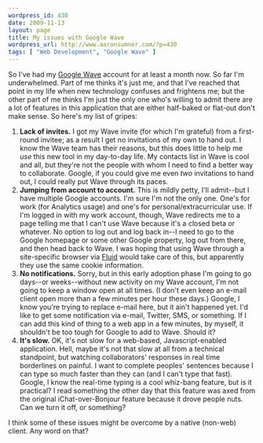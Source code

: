 ```yaml
--- 
wordpress_id: 430
date: 2009-11-13
layout: page
title: My issues with Google Wave
wordpress_url: http://www.aaronsumner.com/?p=430
tags: [ "Web Development", "Google Wave" ]
---
```

So I've had my <a href="http://wave.google.com/">Google Wave</a> account for at least a month now. So far I'm underwhelmed. Part of me thinks it's just me, and that I've reached that point in my life when new technology confuses and frightens me; but the other part of me thinks I'm just the only one who's willing to admit there are a lot of features in this application that are either half-baked or flat-out don't make sense. So here's my list of gripes:

<ol>
<li><strong>Lack of invites.</strong> I got my Wave invite (for which I'm grateful) from a first-round invitee; as a result I get no invitations of my own to hand out. I know the Wave team has their reasons, but this does little to help me <em>use</em> this new tool in my day-to-day life. My contacts list in Wave is cool and all, but they're not the people with whom I need to find a better way to collaborate. Google, if you could give me even <em>two</em> invitations to hand out, I could really put Wave through its paces.</li>
<li><strong>Jumping from account to account.</strong> This is mildly petty, I'll admit--but I have multiple Google accounts. I'm sure I'm not the only one. One's for work (for Analytics usage) and one's for personal/extracurricular use. If I'm logged in with my work account, though, Wave redirects me to a page telling me that I can't use Wave because it's a closed beta or whatever. No option to log out and log back in--I need to go to the Google homepage or some other Google property, log out from there, and then head back to Wave. I was hoping that using Wave through a site-specific browser via <a href="http://fluidapp.com/">Fluid</a> would take care of this, but apparently they use the same cookie information.</li>
<li><strong>No notifications.</strong> Sorry, but in this early adoption phase I'm going to go days--or weeks--without new activity on my Wave account, I'm not going to keep a window open at all times. (I don't even keep an e-mail client open more than a few minutes per hour these days.) Google, I know you're trying to replace e-mail here, but it ain't happened yet. I'd like to get some notification via e-mail, Twitter, SMS, or something. If I can add this kind of thing to a web app in a few minutes, by myself, it shouldn't be too tough for Google to add to Wave. Should it?</li>
<li><strong>It's slow.</strong> OK, it's not slow for a web-based, Javascript-enabled application. Hell, maybe it's not that slow at all from a technical standpoint, but watching collaborators' responses in real time borderlines on painful. I want to complete peoples' sentences because I can type so much faster than they can (and I can't type that fast). Google, I know the real-time typing is a cool whiz-bang feature, but is it practical? I read something the other day that this feature was axed from the original iChat-over-Bonjour feature because it drove people nuts. Can we turn it off, or something?</li>
</ol>

I think some of these issues might be overcome by a native (non-web) client. Any word on that?
